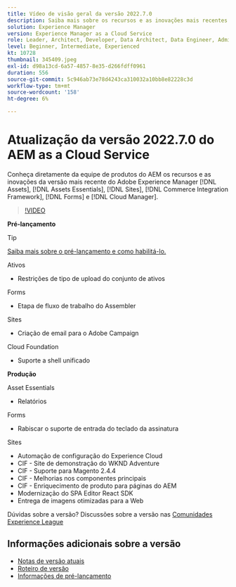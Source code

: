 ```yaml
---
title: Vídeo de visão geral da versão 2022.7.0
description: Saiba mais sobre os recursos e as inovações mais recentes da versão 2022.7.0 do Adobe Experience Manager [!DNL Assets Essentials], [!DNL Sites], [!DNL Screens], [!DNL Forms] e [!DNL Cloud Foundation].
solution: Experience Manager
version: Experience Manager as a Cloud Service
role: Leader, Architect, Developer, Data Architect, Data Engineer, Admin, User
level: Beginner, Intermediate, Experienced
kt: 10728
thumbnail: 345409.jpeg
exl-id: d98a13cd-6a57-4857-8e35-d266fdff0961
duration: 556
source-git-commit: 5c946ab73e78d4243ca310032a10bb8e82228c3d
workflow-type: tm+mt
source-wordcount: '158'
ht-degree: 6%

---
```


# Atualização da versão 2022.7.0 do AEM as a Cloud Service

Conheça diretamente da equipe de produtos do AEM os recursos e as inovações da versão mais recente do Adobe Experience Manager [!DNL Assets], [!DNL Assets Essentials], [!DNL Sites], [!DNL Commerce Integration Framework], [!DNL Forms] e [!DNL Cloud Manager].

>[!VIDEO](https://video.tv.adobe.com/v/3454201/?quality=12&learn=on&captions=por_br)

**Pré-lançamento**

>[!TIP]
>
>[Saiba mais sobre o pré-lançamento e como habilitá-lo.](https://experienceleague.adobe.com/docs/experience-manager-cloud-service/content/release-notes/prerelease.html?lang=pt-BR)

Ativos

* Restrições de tipo de upload do conjunto de ativos

Forms

* Etapa de fluxo de trabalho do Assembler

Sites

* Criação de email para o Adobe Campaign

Cloud Foundation

* Suporte a shell unificado

**Produção**

Asset Essentials

* Relatórios

Forms

* Rabiscar o suporte de entrada do teclado da assinatura

Sites

* Automação de configuração do Experience Cloud
* CIF - Site de demonstração do WKND Adventure
* CIF - Suporte para Magento 2.4.4
* CIF - Melhorias nos componentes principais
* CIF - Enriquecimento de produto para páginas do AEM
* Modernização do SPA Editor React SDK
* Entrega de imagens otimizadas para a Web

Dúvidas sobre a versão?  Discussões sobre a versão nas [Comunidades Experience League](https://adobe.ly/3paYDAo)

## Informações adicionais sobre a versão

* [Notas de versão atuais](https://experienceleague.adobe.com/docs/experience-manager-cloud-service/content/release-notes/home.html?lang=pt-BR)
* [Roteiro de versão](https://experienceleague.adobe.com/docs/experience-manager-release-information/aem-release-updates/update-releases-roadmap.html?lang=pt-BR)
* [Informações de pré-lançamento](https://experienceleague.adobe.com/docs/experience-manager-cloud-service/content/release-notes/prerelease.html?lang=pt-BR)
